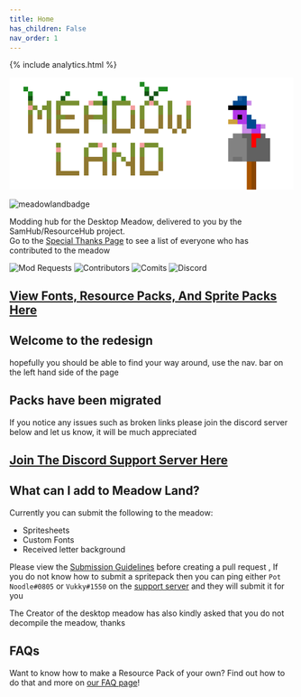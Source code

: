 ```yaml
---
title: Home
has_children: False
nav_order: 1
---
```


{% include analytics.html %}

![Image](../assets/images/logo.png)

![meadowlandbadge](https://img.shields.io/badge/Meadowland-green)

Modding hub for the Desktop Meadow, delivered to you by the SamHub/ResourceHub project.  
Go to the [Special Thanks Page](thanks.md) to see a list of everyone who has contributed to the meadow

![Mod Requests](https://img.shields.io/github/issues/UnofficialSamHub/MeadowLand?label=Mod%20Requests%2FIssues)
![Contributors](https://img.shields.io/github/contributors/PotNoodl/PotNoodl.github.io)
![Comits](https://img.shields.io/github/commit-activity/w/PotNoodl/PotNoodl.github.io)
![Discord](https://img.shields.io/discord/642496438869295171?color=blue&label=Discord&logo=Discord)


## [View Fonts, Resource Packs, And Sprite Packs Here](../Pages/spritepacks.md)

## Welcome to the redesign
hopefully you should be able to find your way around, use the nav. bar on the left hand side of the page

## Packs have been migrated
If you notice any issues such as broken links please join the discord server below and let us know, it will be much appreciated 

## [Join The Discord Support Server Here](discord.gg/xZFRmPT)

## What can I add to Meadow Land?
Currently you can submit the following to the meadow:
* Spritesheets
* Custom Fonts
* Received letter background

Please view the [Submission Guidelines](../Pages/GUIDELINES.md) before creating a pull request
, If you do not know how to submit a spritepack then you can ping either `Pot Noodle#0805` or `Vukky#1550` on the [support server](discord.gg/xZFRmPT) and they will submit it for you

The Creator of the desktop meadow has also kindly asked that you do not decompile the meadow, thanks

## FAQs

Want to know how to make a Resource Pack of your own? Find out how to do that and more on [our FAQ page](FAQ.md)!
